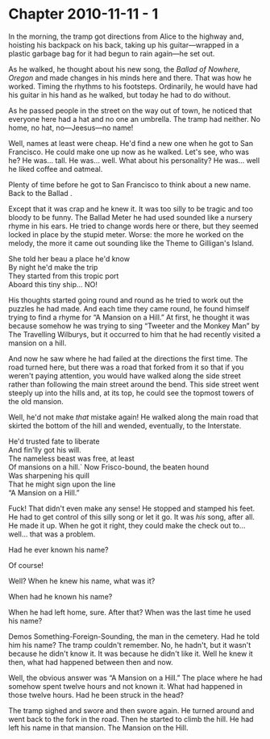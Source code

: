 # Chapter 2010-11-11 - 1

In the morning, the tramp got directions from Alice to the highway and,
hoisting his backpack on his back, taking up his guitar—wrapped in a
plastic garbage bag for it had begun to rain again—he set out.

As he walked, he thought about his new song, the *Ballad of Nowhere,
Oregon* and made changes in his minds here and there. That was how he
worked. Timing the rhythms to his footsteps. Ordinarily, he would have
had his guitar in his hand as he walked, but today he had to do without.

As he passed people in the street on the way out of town, he noticed
that everyone here had a hat and no one an umbrella. The tramp had
neither. No home, no hat, no—Jeesus—no name!

Well, names at least were cheap. He'd find a new one when he got to San
Francisco. He could make one up now as he walked. Let's see, who was he?
He was… tall. He was… well. What about his personality? He was…
well he liked coffee and oatmeal.

Plenty of time before he got to San Francisco to think about a new name.
Back to the Ballad                                                     .

Except that it was crap and he knew it. It was too silly to be tragic
and too bloody to be funny. The Ballad Meter he had used sounded like
a nursery rhyme in his ears. He tried to change words here or there,
but they seemed locked in place by the stupid meter. Worse: the more he
worked on the melody, the more it came out sounding like the Theme to
Gilligan's Island.

She told her beau a place he'd know  
By night he'd make the trip  
They started from this tropic port  
Aboard this tiny ship… NO!

His thoughts started going round and round as he tried to work out the
puzzles he had made. And each time they came round, he found himself
trying to find a rhyme for “A Mansion on a Hill.” At first, he
thought it was because somehow he was trying to sing “Tweeter and the
Monkey Man” by The Travelling Wilburys, but it occurred to him that he
had recently visited a mansion on a hill.

And now he saw where he had failed at the directions the first time.
The road turned here, but there was a road that forked from it so that
if you weren't paying attention, you would have walked along the side
street rather than following the main street around the bend. This side
street went steeply up into the hills and, at its top, he could see the
topmost towers of the old mansion.

Well, he'd not make *that* mistake again! He walked along the main road
that skirted the bottom of the hill and wended, eventually, to the
Interstate.

He'd trusted fate to liberate  
And fin'lly got his will.  
The nameless beast was free, at least  
Of mansions on a hill.`
Now Frisco-bound, the beaten hound  
Was sharpening his quill  
That he might sign upon the line  
“A Mansion on a Hill.”

Fuck!  That didn't even make any sense!  He stopped and stamped his feet.
He had to get control of this silly song or let it go.  It was *his* song,
after all.  He made it up.  When he got it right, they could make the check
out to… well… that was a problem.

Had he ever known his name?

Of course!

Well? When he knew his name, what was it?

When had he known his name?

When he had left home, sure.  After that?  When was the last time he
used his name?

Demos Something-Foreign-Sounding, the man in the cemetery.  Had he told
him his name?  The tramp couldn't remember.  No, he hadn't, but it wasn't
because he didn't know it.  It was because he didn't like it.  Well he knew
it then, what had happened between then and now.

Well, the obvious answer was “A Mansion on a Hill.”  The place where he
had somehow spent twelve hours and not known it.  What had happened in
those twelve hours.  Had he been struck in the head?

The tramp sighed and swore and then swore again.  He turned around and went
back to the fork in the road.  Then he started to climb the hill.  He had
left his name in that mansion.  The Mansion on the Hill.
